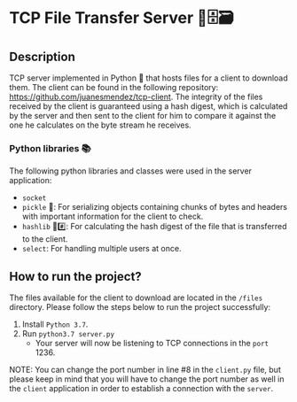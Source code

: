 # TCP File Transfer Server 📂🗄🗃

## Description

TCP server implemented in Python 🐍 that hosts files for a client to download them. The client can be found in the following repository: https://github.com/juanesmendez/tcp-client. The integrity of the files received by the client is guaranteed using a hash digest, which is calculated by the server and then sent to the client for him to compare it against the one he calculates on the byte stream he receives.

### Python libraries 📚
The following python libraries and classes were used in the server application:

- `socket`
- `pickle` 🥒: For serializing objects containing chunks of bytes and headers with important information for the client to check.
- `hashlib` 🔑#️⃣: For calculating the hash digest of the file that is transferred to the client.
- `select`: For handling multiple users at once.

## How to run the project?

The files available for the client to download are located in the `/files` directory. Please follow the steps below to run the project successfully:

1. Install `Python 3.7`.
2. Run `python3.7 server.py`
    - Your server will now be listening to TCP connections in the `port` 1236.
    
NOTE: You can change the port number in line #8 in the `client.py` file, but please keep in mind that you will have to change the port number as well in the `client` application in order to establish a connection with the `server`.
